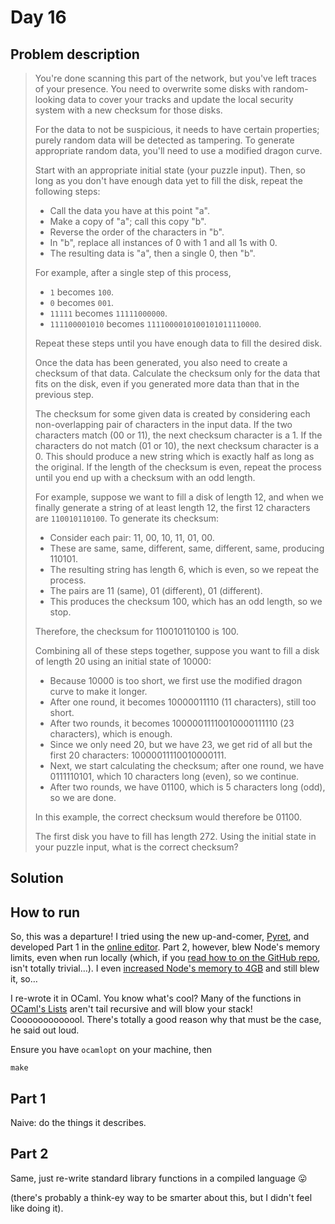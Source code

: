 # Day 16

## Problem description

> You're done scanning this part of the network, but you've left traces of your
> presence. You need to overwrite some disks with random-looking data to cover
> your tracks and update the local security system with a new checksum for those
> disks.
> 
> For the data to not be suspicious, it needs to have certain properties; purely
> random data will be detected as tampering. To generate appropriate random data,
> you'll need to use a modified dragon curve.
> 
> Start with an appropriate initial state (your puzzle input). Then, so long as
> you don't have enough data yet to fill the disk, repeat the following steps:
> 
> * Call the data you have at this point "a".
> * Make a copy of "a"; call this copy "b".
> * Reverse the order of the characters in "b".
> * In "b", replace all instances of 0 with 1 and all 1s with 0.
> * The resulting data is "a", then a single 0, then "b".
> 
> For example, after a single step of this process,
> 
> * `1` becomes `100`.
> * `0` becomes `001`.
> * `11111` becomes `11111000000`.
> * `111100001010` becomes `1111000010100101011110000`.
> 
> Repeat these steps until you have enough data to fill the desired disk.
> 
> Once the data has been generated, you also need to create a checksum of that
> data. Calculate the checksum only for the data that fits on the disk, even if
> you generated more data than that in the previous step.
> 
> The checksum for some given data is created by considering each non-overlapping
> pair of characters in the input data. If the two characters match (00 or 11),
> the next checksum character is a 1. If the characters do not match (01 or 10),
> the next checksum character is a 0. This should produce a new string which is
> exactly half as long as the original. If the length of the checksum is even,
> repeat the process until you end up with a checksum with an odd length.
> 
> For example, suppose we want to fill a disk of length 12, and when we finally
> generate a string of at least length 12, the first 12 characters are
> `110010110100`. To generate its checksum:
> 
> * Consider each pair: 11, 00, 10, 11, 01, 00.
> * These are same, same, different, same, different, same, producing 110101.
> * The resulting string has length 6, which is even, so we repeat the process.
> * The pairs are 11 (same), 01 (different), 01 (different).
> * This produces the checksum 100, which has an odd length, so we stop.
> 
> Therefore, the checksum for 110010110100 is 100.
> 
> Combining all of these steps together, suppose you want to fill a disk of length
> 20 using an initial state of 10000:
> 
> * Because 10000 is too short, we first use the modified dragon curve to make it
>   longer.
> * After one round, it becomes 10000011110 (11 characters), still too short.
> * After two rounds, it becomes 10000011110010000111110 (23 characters), which
>   is enough.
> * Since we only need 20, but we have 23, we get rid of all but the first 20
>   characters: 10000011110010000111.
> * Next, we start calculating the checksum; after one round, we have 0111110101,
>   which 10 characters long (even), so we continue.
> * After two rounds, we have 01100, which is 5 characters long (odd), so we are
>   done.
> 
> In this example, the correct checksum would therefore be 01100.
> 
> The first disk you have to fill has length 272. Using the initial state in your
> puzzle input, what is the correct checksum?

## Solution

## How to run

So, this was a departure! I tried using the new up-and-comer, [Pyret][1], and
developed Part 1 in the [online editor][2]. Part 2, however, blew Node's memory
limits, even when run locally (which, if you [read how to on the GitHub repo][3],
isn't totally trivial…). I even [increased Node's memory to 4GB][4] and still
blew it, so…

I re-wrote it in OCaml. You know what's cool? Many of the functions in [OCaml's
Lists][5] aren't tail recursive and will blow your stack! Cooooooooooool. There's
totally a good reason why that must be the case, he said out loud.

Ensure you have `ocamlopt` on your machine, then

`make`

## Part 1

Naive: do the things it describes.

## Part 2

Same, just re-write standard library functions in a compiled language 😛

(there's probably a think-ey way to be smarter about this, but I didn't feel
like doing it).

   [1]: https://www.pyret.org/
   [2]: https://code.pyret.org/editor
   [3]: https://github.com/brownplt/pyret-lang#running-pyret
   [4]: http://prestonparry.com/articles/IncreaseNodeJSMemorySize/
   [5]: https://caml.inria.fr/pub/docs/manual-ocaml/libref/List.html
